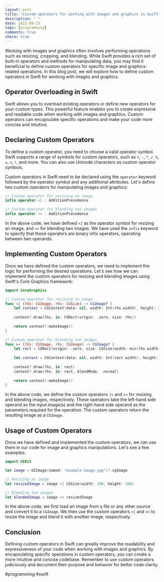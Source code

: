```yaml
---
layout: post
title: "Custom operators for working with images and graphics in Swift"
description: " "
date: 2023-09-23
tags: [programming]
comments: true
share: true
---
```


Working with images and graphics often involves performing operations such as resizing, cropping, and blending. While Swift provides a rich set of built-in operators and methods for manipulating data, you may find it beneficial to define custom operators for specific image and graphics-related operations. In this blog post, we will explore how to define custom operators in Swift for working with images and graphics.

## Operator Overloading in Swift

Swift allows you to overload existing operators or define new operators for your custom types. This powerful feature enables you to create expressive and readable code when working with images and graphics. Custom operators can encapsulate specific operations and make your code more concise and intuitive.

## Declaring Custom Operators

To define a custom operator, you need to choose a valid operator symbol. Swift supports a range of symbols for custom operators, such as `+`, `-`, `*`, `/`, `%`, `=`, `>`, `!`, and more. You can also use Unicode characters as custom operator symbols.

Custom operators in Swift need to be declared using the `operator` keyword followed by the operator symbol and any additional attributes. Let's define two custom operators for manipulating images and graphics:

```swift
// Custom operator for resizing an image
infix operator <| : AdditionPrecedence

// Custom operator for blending two images
infix operator >< : AdditionPrecedence
```

In the above code, we have defined `<|` as the operator symbol for resizing an image, and `><` for blending two images. We have used the `infix` keyword to specify that these operators are binary infix operators, operating between two operands.

## Implementing Custom Operators

Once we have defined the custom operators, we need to implement the logic for performing the desired operations. Let's see how we can implement the custom operators for resizing and blending images using Swift's Core Graphics framework:

```swift
import CoreGraphics

// Custom operator for resizing an image
func <| (lhs: CGImage, rhs: CGSize) -> CGImage? {
    let context = CGContext(data: nil, width: Int(rhs.width), height: Int(rhs.height), bitsPerComponent: 8, bytesPerRow: 0, space: CGColorSpaceCreateDeviceRGB(), bitmapInfo: CGImageAlphaInfo.premultipliedLast.rawValue)
    
    context?.draw(lhs, in: CGRect(origin: .zero, size: rhs))
    
    return context?.makeImage()
}

// Custom operator for blending two images
func >< (lhs: CGImage, rhs: CGImage) -> CGImage? {
    let rect = CGRect(origin: .zero, size: CGSize(width: min(lhs.width, rhs.width), height: min(lhs.height, rhs.height)))
    
    let context = CGContext(data: nil, width: Int(rect.width), height: Int(rect.height), bitsPerComponent: 8, bytesPerRow: 0, space: CGColorSpaceCreateDeviceRGB(), bitmapInfo: CGImageAlphaInfo.premultipliedLast.rawValue)
    
    context?.draw(lhs, in: rect)
    context?.draw(rhs, in: rect, blendMode: .normal)
    
    return context?.makeImage()
}
```

In the above code, we define the custom operators `|<` and `><` for resizing and blending images, respectively. These operators take the left-hand side operand as the input image(s) and the right-hand side operand as the parameters required for the operation. The custom operators return the resulting image as a `CGImage`.

## Usage of Custom Operators

Once we have defined and implemented the custom operators, we can use them in our code for image and graphics manipulations. Let's see a few examples:

```swift
import UIKit

let image = UIImage(named: "example-image.jpg")?.cgImage

// Resizing an image
let resizedImage = image <| CGSize(width: 200, height: 200)

// Blending two images
let blendedImage = image >< resizedImage

```

In the above code, we first load an image from a file or any other source and convert it to a `CGImage`. We then use the custom operators `<|` and `><` to resize the image and blend it with another image, respectively.

## Conclusion

Defining custom operators in Swift can greatly improve the readability and expressiveness of your code when working with images and graphics. By encapsulating specific operations in custom operators, you can create a more intuitive and concise codebase. Remember to use custom operators judiciously and document their purpose and behavior for better code clarity.

#programming #swift